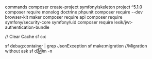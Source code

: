 commands
composer create-project symfony/skeleton project ^5.1.0
composer require monolog doctrine phpunit
composer require --dev browser-kit maker
composer require api
composer require symfony/security-core symfony/uid
composer require lexik/jwt-authentication-bundle

// Clear Cache
sf c:c

sf debug:container | grep JsonException
sf make:migration
//Migration without ask
sf d:m:m -n
